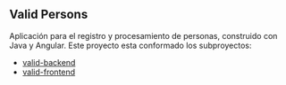 ## Valid Persons
Aplicación para el registro y procesamiento de personas, construido con Java y Angular.
Este proyecto esta conformado los subproyectos:

- [valid-backend](valid-backend/README.md)
- [valid-frontend](valid-frontend/README.md)






